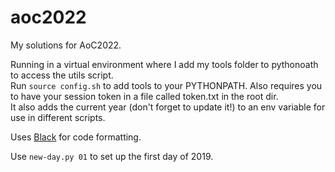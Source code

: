 # aoc2022

My solutions for AoC2022.

Running in a virtual environment where I add my tools folder to pythonoath to access the utils script.\
Run `source config.sh` to add tools to your PYTHONPATH. Also requires you to have your session token in a file called token.txt in the root dir.\
It also adds the current year (don't forget to update it!) to an env variable for use in different scripts.


Uses [Black](https://github.com/psf/black) for code formatting.

Use `new-day.py 01` to set up the first day of 2019.
